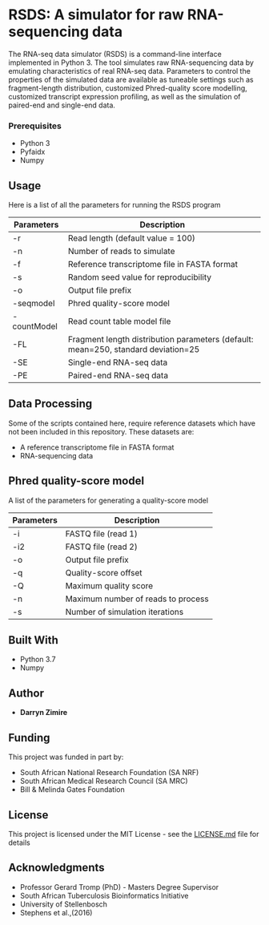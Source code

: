 # RSDS: A simulator for raw RNA-sequencing data 

The RNA-seq data simulator (RSDS) is a command-line interface implemented in Python 3. The tool simulates raw RNA-sequencing data by emulating characteristics of real RNA-seq data. Parameters to control the properties of the simulated data are available as tuneable settings such as fragment-length distribution, customized Phred-quality score modelling, customized transcript expression profiling, as well as the simulation of paired-end and single-end data. 

### Prerequisites

* Python 3
* Pyfaidx
* Numpy

## Usage

Here is a list of all the parameters for running the RSDS program

| Parameters  | Description                                                                       |
|-------------|-----------------------------------------------------------------------------------|
| -r          |  Read length (default value = 100)                                                |
| -n          | Number of reads to simulate                                                       |
| -f          | Reference transcriptome file in FASTA format                                      |
| -s          | Random seed value for reproducibility                                             |
| -o          | Output file prefix                                                                |
| -seqmodel   | Phred quality-score model                                                         |
| -countModel | Read count table model file                                                       |
| -FL         | Fragment length distribution parameters (default: mean=250, standard deviation=25 |
| -SE         | Single-end RNA-seq data                                                           |
| -PE         | Paired-end RNA-seq data                                                           |


## Data Processing

Some of the scripts contained here, require reference datasets which have not been included in this repository. These datasets are:

* A reference transcriptome file in FASTA format 
* RNA-sequencing data 


## Phred quality-score model

A list of the parameters for generating a quality-score model 

| Parameters | Description                        |
|------------|------------------------------------|
| -i         | FASTQ file (read 1)                |
| -i2        | FASTQ file (read 2)                |
| -o         | Output file prefix                 |
| -q         | Quality-score offset               |
| -Q         | Maximum quality score              |
| -n         | Maximum number of reads to process |
| -s         | Number of simulation iterations    |


## Built With

* Python 3.7
* Numpy


## Author

* **Darryn Zimire**

## Funding

This project was funded in part by:

* South African National Research Foundation (SA NRF) 
* South African Medical Research Council (SA MRC) 
* Bill & Melinda Gates Foundation

## License

This project is licensed under the MIT License - see the [LICENSE.md](LICENSE.md) file for details

## Acknowledgments

* Professor Gerard Tromp (PhD) - Masters Degree Supervisor
* South African Tuberculosis Bioinformatics Initiative
* University of Stellenbosch
* Stephens et al.,(2016)
